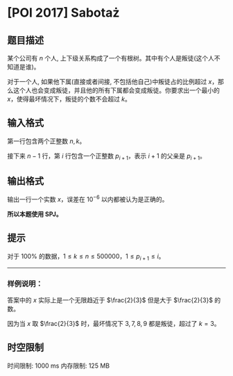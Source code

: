 # [POI 2017] Sabotaż

## 题目描述

某个公司有 $n$ 个人, 上下级关系构成了一个有根树。其中有个人是叛徒(这个人不知道是谁)。

对于一个人, 如果他下属(直接或者间接, 不包括他自己)中叛徒占的比例超过 $x$，那么这个人也会变成叛徒，并且他的所有下属都会变成叛徒。你要求出一个最小的 $x$，使得最坏情况下，叛徒的个数不会超过 $k$。

## 输入格式

第一行包含两个正整数 $n,k$。

接下来 $n-1$ 行，第 $i$ 行包含一个正整数 $p_{i+1}$，表示 $i+1$ 的父亲是 $p_{i+1}$。

## 输出格式

输出一行一个实数 $x$，误差在 $10^{-6}$ 以内都被认为是正确的。

**所以本题使用 SPJ。**

## 提示

对于 $100\%$ 的数据，$1\le k\le n\le 500000$，$1\le p_{i+1}\le i$。

-----

### 样例说明：

答案中的 $x$ 实际上是一个无限趋近于 $\frac{2}{3}$ 但是大于 $\frac{2}{3}$ 的数。 

因为当 $x$ 取 $\frac{2}{3}$ 时，最坏情况下 $3,7,8,9$ 都是叛徒，超过了 $k=3$。


## 时空限制

时间限制: 1000 ms
内存限制: 125 MB
